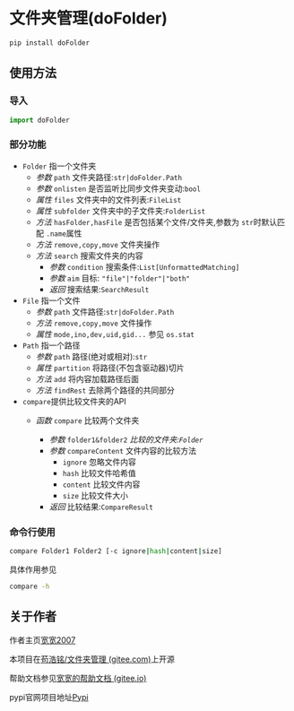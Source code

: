 # 文件夹管理(doFolder)

```bash
pip install doFolder
```

## 使用方法

### 导入

```python
import doFolder
```

### 部分功能

+ `Folder` 指一个文件夹
  + _参数_ `path` 文件夹路径:`str|doFolder.Path`
  + _参数_ `onlisten` 是否监听比同步文件夹变动:`bool`
  + _属性_ `files` 文件夹中的文件列表:`FileList`
  + _属性_ `subfolder` 文件夹中的子文件夹:`FolderList`
  + _方法_ `hasFolder,hasFile` 是否包括某个文件/文件夹,参数为 `str`时默认匹配 `.name`属性
  + _方法_ `remove,copy,move` 文件夹操作
  + _方法_ `search` 搜索文件夹的内容
    + _参数_ `condition` 搜索条件:`List[UnformattedMatching]`
    + _参数_ `aim` 目标: `"file"|"folder"|"both"`
    + _返回_ 搜索结果:`SearchResult`
+ `File` 指一个文件
  + _参数_ `path` 文件路径:`str|doFolder.Path`
  + _方法_ `remove,copy,move` 文件操作
  + _属性_ `mode,ino,dev,uid,gid...` 参见 `os.stat`
+ `Path` 指一个路径
  + _参数_ `path` 路径(绝对或相对):`str`
  + _属性_ `partition` 将路径(不包含驱动器)切片
  + _方法_ `add` 将内容加载路径后面
  + _方法_ `findRest` 去除两个路径的共同部分
+ `compare`提供比较文件夹的API
  + _函数_ `compare` 比较两个文件夹

    + _参数_ `folder1&folder2` _比较的文件夹:`Folder`_
    + _参数_ `compareContent` 文件内容的比较方法
      + `ignore` 忽略文件内容
      + `hash` 比较文件哈希值
      + `content` 比较文件内容
      + `size` 比较文件大小
    + *返回* 比较结果:`CompareResult`

### 命令行使用

```bash
compare Folder1 Folder2 [-c ignore|hash|content|size]
```

具体作用参见

```bash
compare -h
```

## 关于作者

作者主页[宽宽2007](https://kuankuan2007.gitee.io "作者主页")

本项目在[苟浩铭/文件夹管理 (gitee.com)](https://gitee.com/kuankuan2007/do-folder)上开源

帮助文档参见[宽宽的帮助文档 (gitee.io)](https://kuankuan2007.gitee.io/docs/do-folder/)

pypi官网项目地址[Pypi](https://pypi.org/project/doFolder/)
